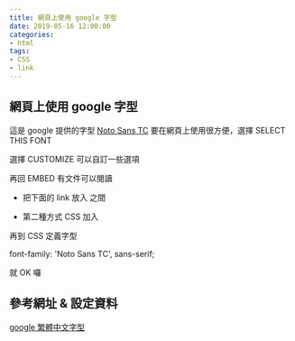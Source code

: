 ```yaml
---
title: 網頁上使用 google 字型
date: 2019-05-16 12:00:00
categories: 
- html
tags:
- CSS
- link
---
```


## 網頁上使用 google 字型

這是 google 提供的字型 [Noto Sans TC](https://fonts.google.com/specimen/Noto%20Sans%20TC "Noto Sans TC - Google Fonts") 要在網頁上使用很方便，選擇 SELECT THIS FONT 

選擇 CUSTOMIZE 可以自訂一些選項

再回 EMBED 有文件可以閱讀

- 把下面的 link 放入 <head> 之間
  <link href="https://fonts.googleapis.com/css?family=Noto+Sans+TC&amp;subset=chinese-traditional" rel="stylesheet"> 

- 第二種方式 CSS 加入

  <style>
  @import url('https://fonts.googleapis.com/css?family=Noto+Sans+TC&subset=chinese-traditional');
  </style> 

再到 CSS 定義字型

font-family: 'Noto Sans TC', sans-serif;

就 OK 囉





## 參考網址 & 設定資料

[google 繁體中文字型](https://fonts.google.com/?subset=chinese-traditional "Google Fonts")
